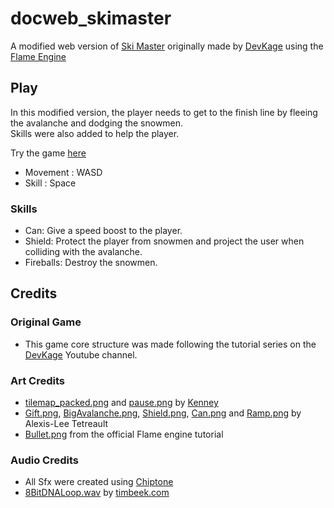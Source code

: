 # docweb_skimaster

A modified web version of [Ski Master](https://github.com/ufrshubham/ski_master) originally made by [DevKage](https://github.com/ufrshubham) using the [Flame Engine](https://flame-engine.org/)

## Play

In this modified version, the player needs to get to the finish line by fleeing the avalanche and dodging the snowmen.    
Skills were also added to help the player.  

Try the game [here](https://2115470.github.io/docweb_skimaster/)

- Movement : WASD
- Skill : Space

### Skills
- Can: Give a speed boost to the player.
- Shield: Protect the player from snowmen and project the user when colliding with the avalanche.
- Fireballs: Destroy the snowmen.

## Credits

### Original Game

- This game core structure was made following the tutorial series on the [DevKage](https://www.youtube.com/DevKage) Youtube channel.

### Art Credits

- [tilemap_packed.png](assets/images/tilemap_packed.png) and [pause.png](assets/images/pause.png) by [Kenney](https://kenney.nl/)
- [Gift.png](assets/images/Gift.png), [BigAvalanche.png](assets/images/BigAvalanch.png), [Shield.png](assets/images/Shield.png), [Can.png](assets/images/Can.png) and [Ramp.png](assets/images/ramp.png) by Alexis-Lee Tetreault
- [Bullet.png](https://github.com/flame-engine/flame/blob/main/examples/assets/images/rogue_shooter/bullet.png) from the official Flame engine tutorial

### Audio Credits

- All Sfx were created using [Chiptone](https://sfbgames.itch.io/chiptone)
- [8BitDNALoop.wav](assets/audio/8BitDNALoop.wav) by [timbeek.com](https://timbeek.com/)
